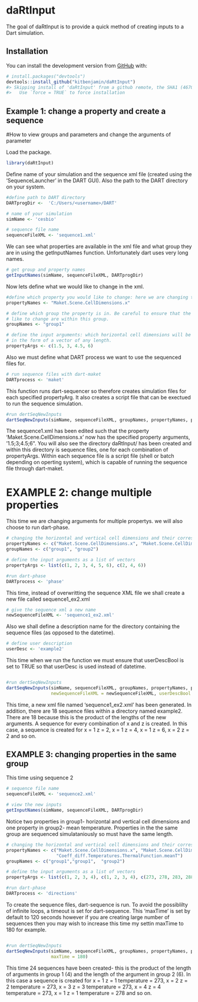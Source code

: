 
<!-- README.md is generated from README.Rmd. Please edit that file -->

# daRtInput

<!-- badges: start -->

<!-- badges: end -->

The goal of daRtInput is to provide a quick method of creating inputs to
a Dart simulation.

## Installation

You can install the development version from
[GitHub](https://github.com/) with:

``` r
# install.packages("devtools")
devtools::install_github("kitbenjamin/daRtInput")
#> Skipping install of 'daRtInput' from a github remote, the SHA1 (46705c7a) has not changed since last install.
#>   Use `force = TRUE` to force installation
```

## Example 1: change a property and create a sequence

\#How to view groups and parameters and change the arguments of
parameter

Load the package.

``` r
library(daRtInput)
```

Define name of your simulation and the sequence xml file (created using
the ‘SequenceLauncher’ in the DART GUI). Also the path to the DART
directory on your system.

``` r
#define path to DART directory
DARTprogDir <-  'C:/Users/<username>/DART'

# name of your simulation
simName <- 'cesbio'

# sequence file name
sequenceFileXML <- 'sequence1.xml'
```

We can see what properties are available in the xml file and what group
they are in using the getInputNames function. Unfortunately dart uses
very long names.

``` r
# get group and property names
getInputNames(simName, sequenceFileXML, DARTprogDir)
```

Now lets define what we would like to change in the
xml.

``` r
#define which property you would like to change: here we are changing the horizontal cell dimensions 
propertyNames <- "Maket.Scene.CellDimensions.x"

# define which group the property is in. Be careful to ensure that the properties you would 
# like to change are within this group.
groupNames <- "group1"

# define the input arguments: which horizontal cell dimensions will be input into the model? This should be 
# in the form of a vector of any length.
propertyArgs <- c(1.5, 3, 4.5, 6)
```

Also we must define what DART process we want to use the sequenced files
for.

``` r
# run sequence files with dart-maket
DARTprocess <- 'maket'
```

This function runs dart-sequencer so therefore creates simulation files
for each specified propertyArg. It also creates a script file that can
be exectued to run the sequence simulation.

``` r
#run dertSeqNewInputs
dartSeqNewInputs(simName, sequenceFileXML, groupNames, propertyNames, propertyArgs, DARTprogDir, DARTprocess)
```

The sequence1.xml has been edited such that the property
‘Maket.Scene.CellDimensions.x’ now has the specified property
arguments, ’1.5;3;4.5;6". You will also see the directory
daRtInput/<datettime> has been created and within this directory is
sequence files, one for each combination of propertyArgs. Within each
sequence file is a script file (shell or batch depending on operting
system), which is capable of running the sequence file through
dart-maket.

# EXAMPLE 2: change multiple properties

This time we are changing arguments for multiple propertys. we will also
choose to run
dart-phase.

``` r
# changing the horizontal and vertical cell dimensions and their corresponding groups
propertyNames <- c("Maket.Scene.CellDimensions.x", "Maket.Scene.CellDimensions.z")
groupNames <- c("group1", "group2")

# define the input arguments as a list of vectors
propertyArgs <- list(c(1, 2, 3, 4, 5, 6), c(2, 4, 6))

#run dart-phase
DARTprocess <- 'phase'
```

This time, instead of overwritting the sequence XML file we shall create
a new file called sequence1\_ex2.xml

``` r
# give the sequence xml a new name
newSequenceFileXML <- 'sequence1_ex2.xml'
```

Also we shall define a description name for the directory containing the
sequence files (as opposed to the datetime).

``` r
# define user description
userDesc <- 'example2'
```

This time when we run the function we must ensure that userDescBool is
set to TRUE so that userDesc is used instead of datetime.

``` r

#run dertSeqNewInputs
dartSeqNewInputs(simName, sequenceFileXML, groupNames, propertyNames, propertyArgs, DARTprogDir, DARTprocess,
                 newSequenceFileXML = newSequenceFileXML, userDescBool = TRUE, userDesc = userDesc)
```

This time, a new xml file named ‘sequence1\_ex2.xml’ has been generated.
In addition, there are 18 sequence files within a directory named
example2. There are 18 because this is the product of the lengths of the
new arguments. A sequence for every combination of x and z is created.
In this case, a sequence is created for x = 1 z = 2, x = 1 z = 4, x = 1
z = 6, x = 2 z = 2 and so on.

## EXAMPLE 3: changing properties in the same group

This time using sequence 2

``` r
# sequence file name
sequenceFileXML <- 'sequence2.xml'
```

``` r
# view the new inputs
getInputNames(simName, sequenceFileXML, DARTprogDir)
```

Notice two properties in group1- horizontal and vertical cell dimensions
and one property in group2- mean temperature. Properties in the the same
group are sequenced simulataniously so must have the same
length.

``` r
# changing the horizontal and vertical cell dimensions and their corresponding groups
propertyNames <- c("Maket.Scene.CellDimensions.x", "Maket.Scene.CellDimensions.z",
                   "Coeff_diff.Temperatures.ThermalFunction.meanT")
groupNames <- c("group1","group1",  "group2")

# define the input arguments as a list of vectors
propertyArgs <- list(c(1, 2, 3, 4), c(1, 2, 3, 4), c(273, 278, 283, 288, 293, 298))

#run dart-phase
DARTprocess <- 'directions'
```

To create the sequence files, dart-sequence is run. To avoid the
possiblilty of infinite loops, a timeout is set for dart-sequence. This
‘maxTime’ is set by default to 120 seconds however if you are creating
large number of sequences then you may wish to increase this time my
settin maxTime to 180 for example.

``` r

#run dertSeqNewInputs
dartSeqNewInputs(simName, sequenceFileXML, groupNames, propertyNames, propertyArgs, DARTprogDir, DARTprocess,
                 maxTime = 180)
```

This time 24 sequences have been created- this is the product of the
length of arguments in group 1 (4) and the length of the argument in
group 2 (6). In this case a sequence is created for x = 1 z = 1
temperature = 273, x = 2 z = 2 temperature = 273, x = 3 z = 3
temperature = 273, x = 4 z = 4 temperature = 273, x = 1 z = 1
temperature = 278 and so on.
